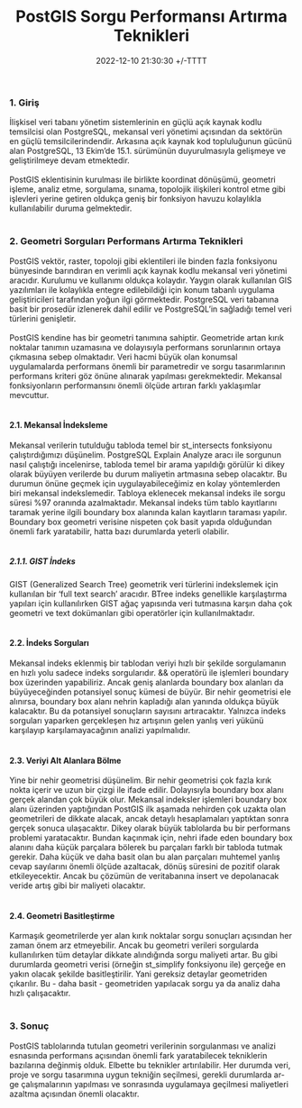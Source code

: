 ﻿---
title: PostGIS Sorgu Performansı Artırma Teknikleri
date: 2022-12-10 21:30:30 +/-TTTT
categories: [PostgreSQL, PostGIS]
tags: [postgresql, postgis,spatial database, spatial query performance]
---

### 1. Giriş

<div class='text-justify'>
İlişkisel veri tabanı yönetim sistemlerinin en güçlü açık kaynak kodlu temsilcisi olan PostgreSQL, mekansal veri yönetimi açısından da sektörün en güçlü temsilcilerindendir. Arkasına açık kaynak kod topluluğunun gücünü alan PostgreSQL, 13 Ekim’de 15.1. sürümünün duyurulmasıyla gelişmeye ve geliştirilmeye devam etmektedir.
</div><br>

<div class='text-justify'>
PostGIS eklentisinin kurulması ile birlikte koordinat dönüşümü, geometri işleme, analiz etme, sorgulama, sınama, topolojik ilişkileri kontrol etme gibi işlevleri yerine getiren oldukça geniş bir fonksiyon havuzu kolaylıkla kullanılabilir duruma gelmektedir.
</div><br>

### 2. Geometri Sorguları Performans Artırma Teknikleri

<div class='text-justify'>
PostGIS vektör, raster, topoloji gibi eklentileri ile binden fazla fonksiyonu bünyesinde barındıran en verimli açık kaynak kodlu mekansal veri yönetimi aracıdır. Kurulumu ve kullanımı oldukça kolaydır. Yaygın olarak kullanılan GIS yazılımları ile kolaylıkla entegre edilebildiği için konum tabanlı uygulama geliştiricileri tarafından yoğun ilgi görmektedir. PostgreSQL veri tabanına basit bir prosedür izlenerek dahil edilir ve PostgreSQL’in sağladığı temel veri türlerini genişletir.
</div><br>

<div class='text-justify'>
PostGIS kendine has bir geometri tanımına sahiptir. Geometride artan kırık noktalar tanımın uzamasına ve dolayısıyla performans sorunlarının ortaya çıkmasına sebep olmaktadır. Veri hacmi büyük olan konumsal uygulamalarda performans önemli bir parametredir ve sorgu tasarımlarının performans kriteri göz önüne alınarak yapılması gerekmektedir. Mekansal fonksiyonların performansını önemli ölçüde artıran farklı yaklaşımlar mevcuttur.
</div><br>

#### 2.1. Mekansal İndeksleme

<div class='text-justify'>
Mekansal verilerin tutulduğu tabloda temel bir st_intersects fonksiyonu çalıştırdığımızı düşünelim. PostgreSQL Explain Analyze aracı ile sorgunun nasıl çalıştığı incelenirse, tabloda temel bir arama yapıldığı görülür ki dikey olarak büyüyen verilerde bu durum maliyetin artmasına sebep olacaktır. Bu durumun önüne geçmek için uygulayabileceğimiz en kolay yöntemlerden biri mekansal indekslemedir. Tabloya eklenecek mekansal indeks ile sorgu süresi %97 oranında azalmaktadır. Mekansal indeks tüm tablo kayıtlarını taramak yerine ilgili boundary box alanında kalan kayıtların taraması yapılır. Boundary box geometri verisine nispeten çok basit yapıda olduğundan önemli fark yaratabilir, hatta bazı durumlarda yeterli olabilir.
</div><br>

##### 2.1.1. GIST İndeks

<div class='text-justify'>
GIST (Generalized Search Tree) geometrik veri türlerini indekslemek için kullanılan bir ‘full text search’ aracıdır. BTree indeks genellikle karşılaştırma yapıları için kullanılırken GIST ağaç yapısında veri tutmasına karşın daha çok geometri ve text dokümanları gibi operatörler için kullanılmaktadır.
</div><br>

#### 2.2. İndeks Sorguları

<div class='text-justify'>
Mekansal indeks eklenmiş bir tablodan veriyi hızlı bir şekilde sorgulamanın en hızlı yolu sadece indeks sorgularıdır. && operatörü ile işlemleri boundary box üzerinden yapabiliriz. Ancak geniş alanlarda boundary box alanları da büyüyeceğinden potansiyel sonuç kümesi de büyür. Bir nehir geometrisi ele alınırsa, boundary box alanı nehrin kapladığı alan yanında oldukça büyük kalacaktır. Bu da potansiyel sonuçların sayısını artıracaktır. Yalnızca indeks sorguları yaparken gerçekleşen hız artışının gelen yanlış veri yükünü karşılayıp karşılamayacağının analizi yapılmalıdır.
</div><br>

#### 2.3. Veriyi Alt Alanlara Bölme

<div class='text-justify'>
Yine bir nehir geometrisi düşünelim. Bir nehir geometrisi çok fazla kırık nokta içerir ve uzun bir çizgi ile ifade edilir. Dolayısıyla boundary box alanı gerçek alandan çok büyük olur. Mekansal indeksler işlemleri boundary box alanı üzerinden yaptığından PostGIS ilk aşamada nehirden çok uzakta olan geometrileri de dikkate alacak, ancak detaylı hesaplamaları yaptıktan sonra gerçek sonuca ulaşacaktır. Dikey olarak büyük tablolarda bu bir performans problemi yaratacaktır. Bundan kaçınmak için, nehri ifade eden boundary box alanını daha küçük parçalara bölerek bu parçaları farklı bir tabloda tutmak gerekir. Daha küçük ve daha basit olan bu alan parçaları muhtemel yanlış cevap sayılarını önemli ölçüde azaltacak, dönüş süresini de pozitif olarak etkileyecektir. Ancak bu çözümün de veritabanına insert ve depolanacak veride artış gibi bir maliyeti olacaktır.
</div><br>

#### 2.4. Geometri Basitleştirme

<div class='text-justify'>
Karmaşık geometrilerde yer alan kırık noktalar sorgu sonuçları açısından her zaman önem arz etmeyebilir. Ancak bu geometri verileri sorgularda kullanılırken tüm detaylar dikkate alındığında sorgu maliyeti artar. Bu gibi durumlarda geometri verisi (örneğin st_simplify fonksiyonu ile) gerçeğe en yakın olacak şekilde basitleştirilir. Yani gereksiz detaylar geometriden çıkarılır. Bu - daha basit - geometriden yapılacak sorgu ya da analiz daha hızlı çalışacaktır.
</div><br>

### 3. Sonuç

<div class='text-justify'>
PostGIS tablolarında tutulan geometri verilerinin sorgulanması ve analizi esnasında performans açısından önemli fark yaratabilecek tekniklerin bazılarına değinmiş olduk. Elbette bu teknikler artırılabilir. Her durumda veri, proje ve sorgu tasarımına uygun tekniğin seçilmesi, gerekli durumlarda ar-ge çalışmalarının yapılması ve sonrasında uygulamaya geçilmesi maliyetleri azaltma açısından önemli olacaktır.
</div><br>